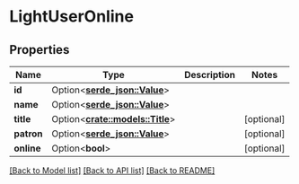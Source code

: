 # LightUserOnline

## Properties

Name | Type | Description | Notes
------------ | ------------- | ------------- | -------------
**id** | Option<[**serde_json::Value**](.md)> |  | 
**name** | Option<[**serde_json::Value**](.md)> |  | 
**title** | Option<[**crate::models::Title**](Title.md)> |  | [optional]
**patron** | Option<[**serde_json::Value**](.md)> |  | [optional]
**online** | Option<**bool**> |  | [optional]

[[Back to Model list]](../README.md#documentation-for-models) [[Back to API list]](../README.md#documentation-for-api-endpoints) [[Back to README]](../README.md)


